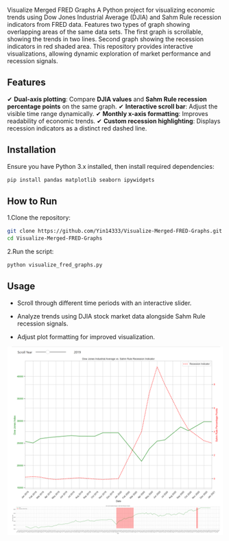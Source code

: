 Visualize Merged FRED Graphs
A Python project for visualizing economic trends using Dow Jones Industrial Average (DJIA) and Sahm Rule recession indicators from FRED data. Features two types of graph showing overlapping areas of the same data sets.
The first graph is scrollable, showing the trends in two lines. Second graph showing the recession indicators in red shaded area. This repository provides interactive visualizations, allowing dynamic exploration of market performance and recession signals.

**Features**
---
✔ **Dual-axis plotting**: Compare **DJIA values** and **Sahm Rule recession percentage points** on the same graph. ✔ **Interactive scroll bar**: Adjust the visible time range dynamically. ✔ **Monthly x-axis formatting**: Improves readability of economic trends. ✔ **Custom recession highlighting**: Displays recession indicators as a distinct red dashed line.

**Installation**
---
Ensure you have Python 3.x installed, then install required dependencies:

```bash
pip install pandas matplotlib seaborn ipywidgets
```
**How to Run**
---
1.Clone the repository:

```bash
git clone https://github.com/Yin14333/Visualize-Merged-FRED-Graphs.git
cd Visualize-Merged-FRED-Graphs
```
2.Run the script:

```bash
python visualize_fred_graphs.py
```
**Usage**
---
- Scroll through different time periods with an interactive slider.

- Analyze trends using DJIA stock market data alongside Sahm Rule recession signals.

- Adjust plot formatting for improved visualization.

![Graph Visualization](https://github.com/Yin14333/Visualize-Merged-FRED-Graphs/raw/main/demo.png)


